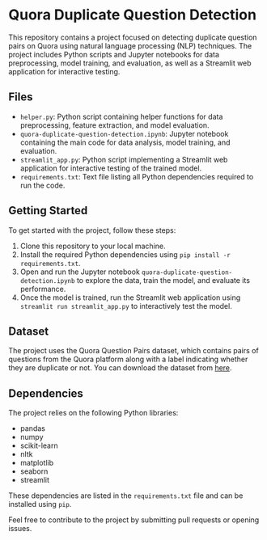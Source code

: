 # Quora Duplicate Question Detection

This repository contains a project focused on detecting duplicate question pairs on Quora using natural language processing (NLP) techniques. 
The project includes Python scripts and Jupyter notebooks for data preprocessing, model training, and evaluation, as well as a Streamlit web application for interactive testing.

## Files

- `helper.py`: Python script containing helper functions for data preprocessing, feature extraction, and model evaluation.
- `quora-duplicate-question-detection.ipynb`: Jupyter notebook containing the main code for data analysis, model training, and evaluation.
- `streamlit_app.py`: Python script implementing a Streamlit web application for interactive testing of the trained model.
- `requirements.txt`: Text file listing all Python dependencies required to run the code.

## Getting Started

To get started with the project, follow these steps:

1. Clone this repository to your local machine.
2. Install the required Python dependencies using `pip install -r requirements.txt`.
3. Open and run the Jupyter notebook `quora-duplicate-question-detection.ipynb` to explore the data, train the model, and evaluate its performance.
4. Once the model is trained, run the Streamlit web application using `streamlit run streamlit_app.py` to interactively test the model.

## Dataset

The project uses the Quora Question Pairs dataset, which contains pairs of questions from the Quora platform along with a label indicating whether they are duplicate or not. 
You can download the dataset from [here](https://www.kaggle.com/c/quora-question-pairs/data).

## Dependencies

The project relies on the following Python libraries:

- pandas
- numpy
- scikit-learn
- nltk
- matplotlib
- seaborn
- streamlit

These dependencies are listed in the `requirements.txt` file and can be installed using `pip`.

Feel free to contribute to the project by submitting pull requests or opening issues.